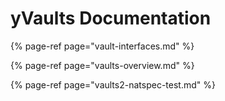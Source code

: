 # yVaults Documentation

{% page-ref page="vault-interfaces.md" %}

{% page-ref page="vaults-overview.md" %}

{% page-ref page="vaults2-natspec-test.md" %}
